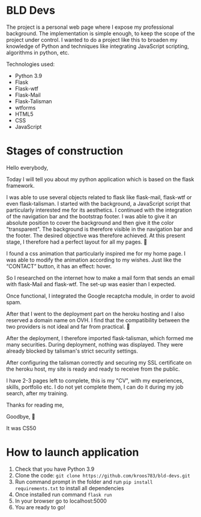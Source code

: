 # BLD Devs

The project is a personal web page where I expose my professional background. The implementation is simple enough, to keep the scope of the project under control. I wanted to do a project like this to broaden my knowledge of Python and techniques like integrating JavaScript scripting, algorithms in python, etc.

Technologies used:

   * Python 3.9
   * Flask
   * Flask-wtf
   * Flask-Mail
   * Flask-Talisman
   * wtforms
   * HTML5
   * CSS
   * JavaScript


# Stages of construction

Hello everybody,

Today I will tell you about my python application which is based on the flask framework.

I was able to use several objects related to flask like flask-mail, flask-wtf or even flask-talisman.
I started with the background, a JavaScript script that particularly interested me for its aesthetics.
I continued with the integration of the navigation bar and the bootstrap footer. I was able to give it an absolute position to cover the background and then give it the color "transparent".
The background is therefore visible in the navigation bar and the footer. The desired objective was therefore achieved.
At this present stage, I therefore had a perfect layout for all my pages. :smiling_face_with_three_hearts:

I found a css animation that particularly inspired me for my home page. I was able to modify the animation according to my wishes.
Just like the “CONTACT” button, it has an effect: hover.

So I researched on the internet how to make a mail form that sends an email with flask-Mail and flask-wtf. The set-up was easier than I expected.

Once functional, I integrated the Google recaptcha module, in order to avoid spam.

After that I went to the deployment part on the heroku hosting and I also reserved a domain name on OVH.
I find that the compatibility between the two providers is not ideal and far from practical. :hot_face:

After the deployment, I therefore imported flask-talisman, which formed me many securities. During deployment, nothing was displayed.
They were already blocked by talisman's strict security settings.

After configuring the talisman correctly and securing my SSL certificate on the heroku host, my site is ready and ready to receive from the public.

I have 2-3 pages left to complete, this is my "CV", with my experiences, skills, portfolio etc.
I do not yet complete them, I can do it during my job search, after my training.

Thanks for reading me,

Goodbye, :hugs:

It was CS50


# How to launch application


   1. Check that you have Python 3.9
   2. Clone the code: `git clone https://github.com/kroos783/bld-devs.git`
   3. Run command prompt in the folder and run `pip install requirements.txt`  to install all dependencies
   4. Once installed run command `flask run` 
   5. In your browser go to localhost:5000
   6. You are ready to go!
